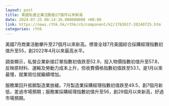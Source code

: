 ```yaml
---
layout: post
title: 美國私營企業活動創27個月以來新高
date: 2024-07-25 00:14:26.000000000 +08:00
link: https://news.rthk.hk/rthk/ch/component/k2/1763017-20240725.htm
categories: rthk
---
```


美國7月商業活動攀升至27個月以來新高。標普全球7月美國綜合採購經理指數初值升至55，創2022年4月以來最高水平。

調查顯示，私營企業新接訂單指數初值跌至52.9，投入物價指數初值升至57.8，反映原材料、運輸及勞動力成本上升，但收費價格指數初值跌至53.1，是1月以來最慢，就業崗位就繼續增加。

服務業回升抵銷製造業放緩。7月製造業採購經理指數初值跌至49.5，創7個月新低，差過市場預期；服務業採購經理指數初值升至56，創28個月以來新高，好過市場預期。
